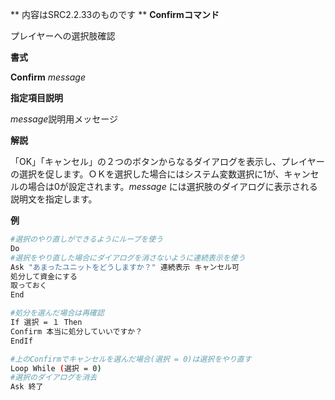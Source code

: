 ** 内容はSRC2.2.33のものです **
**Confirmコマンド**

プレイヤーへの選択肢確認

**書式**

**Confirm** *message*

**指定項目説明**

*message*説明用メッセージ

**解説**

「OK」「キャンセル」の２つのボタンからなるダイアログを表示し、プレイヤーの選択を促します。ＯＫを選択した場合にはシステム変数選択に1が、キャンセルの場合は0が設定されます。*message* には選択肢のダイアログに表示される説明文を指定します。

**例**
```sh
#選択のやり直しができるようにループを使う
Do
#選択をやり直した場合にダイアログを消さないように連続表示を使う
Ask "あまったユニットをどうしますか？" 連続表示 キャンセル可
処分して資金にする
取っておく
End

#処分を選んだ場合は再確認
If 選択 = １ Then
Confirm 本当に処分していいですか？
EndIf

#上のConfirmでキャンセルを選んだ場合(選択 = 0)は選択をやり直す
Loop While (選択 = 0)
#選択のダイアログを消去
Ask 終了
```

